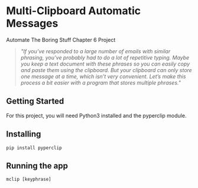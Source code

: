 # Multi-Clipboard Automatic Messages
 
Automate The Boring Stuff Chapter 6 Project

> _"If you’ve responded to a large number of emails with similar phrasing, you’ve probably had to do a lot of repetitive typing. Maybe you keep a text document with these phrases so you can easily copy and paste them using the clipboard. But your clipboard can only store one message at a time, which isn’t very convenient. Let’s make this process a bit easier with a program that stores multiple phrases."_

## Getting Started

For this project, you will need Python3 installed and the pyperclip module.

## Installing

```pip install pyperclip```

## Running the app

```mclip [keyphrase]```
